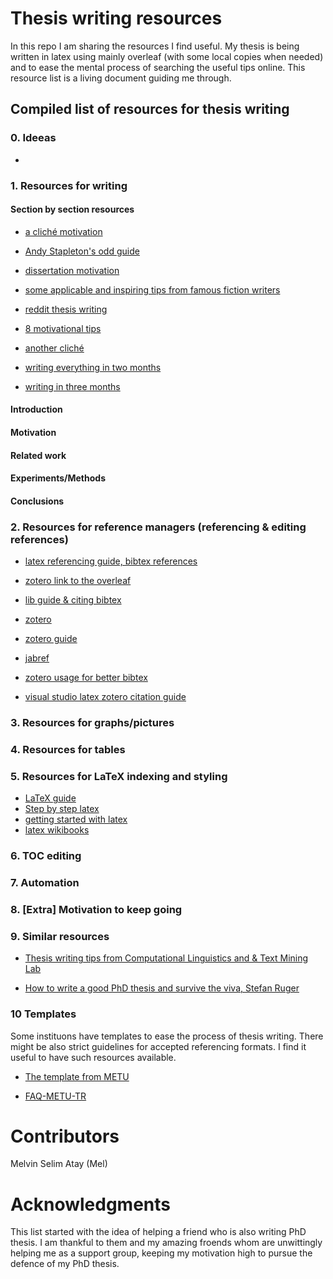 # Thesis writing resources
In this repo I am sharing the resources I find useful.
My thesis is being written in latex using mainly overleaf (with some local copies when needed) and to ease the mental process of searching the useful tips online.
This resource list is a living document guiding me through. 

## Compiled list of  resources for thesis writing 
### 0. Ideeas 
* 

### 1. Resources for writing 
#### Section by section resources 
* [a cliché motivation](https://www.eliteediting.com.au/how-do-i-motivate-myself-to-write-my-thesis/)

* [Andy Stapleton's odd guide](https://www.youtube.com/watch?v=BhtD7657OIU)

* [dissertation motivation](https://studentnews.manchester.ac.uk/2022/06/16/keeping-motivated-for-your-dissertation/)

* [some applicable and inspiring tips from famous fiction writers](https://www.theguardian.com/books/2010/feb/20/ten-rules-for-writing-fiction-part-one)

* [reddit thesis writing](https://www.reddit.com/r/AskAcademia/comments/dgh0fn/how_to_deal_with_low_motivation_when_writing_a/)

* [8 motivational tips](https://www.insidehighered.com/advice/2020/09/01/advice-how-get-and-stay-motivated-write-your-dissertation-opinion)

* [another cliché](https://www.academic-consulting.co.nz/blog/thesis-motivation-tips-for-a-pandemic.php)

* [writing everything in two months](https://wordsru.com/blog/2015/08/13/how-to-write-a-doctoral-dissertation-in-two-months/)

* [writing in three months](https://phd.academy/blog/how-i-wrote-a-phd-thesis-in-3-months)


#### Introduction

#### Motivation

#### Related work

#### Experiments/Methods

#### Conclusions

### 2. Resources for  reference managers (referencing & editing references)
* [latex referencing guide, bibtex references](https://web.uri.edu/engineering/student-support/thesisguide/bibliography/) 

* [zotero link to the overleaf](https://www.overleaf.com/learn/how-to/How_to_link_your_Overleaf_account_to_Mendeley_and_Zotero)

* [lib guide & citing bibtex](https://libguides.mit.edu/cite-write/bibtex)

* [zotero](https://libguides.mit.edu/cite-write/zotero)

* [zotero guide](https://libguides.rhul.ac.uk/referencing/Zoterolatex)

* [jabref](https://libguides.mit.edu/ld.php?content_id=35962837)

* [zotero usage for better bibtex](https://retorque.re/zotero-better-bibtex/citing/cayw/)

* [visual studio latex zotero citation guide](https://martinandreasandersen.com/guides/a-nerds-guide-to-writing-papers-for-au/)
### 3. Resources for graphs/pictures


### 4. Resources for tables


### 5. Resources for LaTeX indexing and styling
* [LaTeX guide](https://libguides.lib.rochester.edu/referencemanagers/LaTex)
* [Step by step latex](https://typeset.io/resources/learn-latex-beginners-step-by-step-guide/)
* [getting started with latex](https://www.maths.tcd.ie/~dwilkins/LaTeXPrimer/)
* [latex wikibooks](https://en.wikibooks.org/wiki/LaTeX)

### 6. TOC editing

### 7. Automation

### 8. [Extra] Motivation to keep going 

### 9. Similar resources
* [Thesis writing tips from Computational Linguistics and & Text Mining Lab](https://github.com/cltl/ThesisTips#acknowledgments)

* [How to write a good PhD thesis and survive the viva, Stefan Ruger](http://people.kmi.open.ac.uk/stefan/thesis-writing.pdf)

### 10 Templates
Some instituons have templates to ease the process of thesis writing. There might be also strict guidelines for accepted referencing formats. 
I find it useful to have such resources available. 
* [The template from METU](https://fbe.metu.edu.tr/en/thesis-writing-process)

* [FAQ-METU-TR](https://fbe.metu.edu.tr/tr/tez-yazim-sureci)

# Contributors

Melvin Selim Atay (Mel)

# Acknowledgments

This list started with the idea of helping a friend who is also writing PhD thesis. I am thankful to them and my amazing froends whom are unwittingly helping me as a support group, keeping my motivation high to pursue the defence of my PhD thesis.
